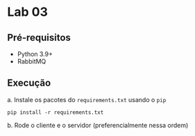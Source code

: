 # Lab 03

## Pré-requisitos

* Python 3.9+
* RabbitMQ

## Execução

a. Instale os pacotes do `requirements.txt` usando o `pip`

```console
pip install -r requirements.txt
```

b. Rode o cliente e o servidor (preferencialmente nessa ordem)
